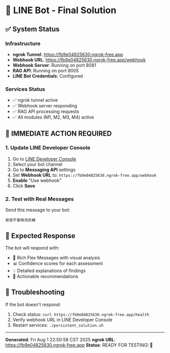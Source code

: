 # 🧠 LINE Bot - Final Solution

## ✅ System Status

### Infrastructure
- **ngrok Tunnel**: https://fb9e04825630.ngrok-free.app
- **Webhook URL**: https://fb9e04825630.ngrok-free.app/webhook
- **Webhook Server**: Running on port 8081
- **RAG API**: Running on port 8005
- **LINE Bot Credentials**: Configured

### Services Status
- ✅ ngrok tunnel active
- ✅ Webhook server responding
- ✅ RAG API processing requests
- ✅ All modules (M1, M2, M3, M4) active

## 🚀 IMMEDIATE ACTION REQUIRED

### 1. Update LINE Developer Console
1. Go to [LINE Developer Console](https://developers.line.biz/)
2. Select your bot channel
3. Go to **Messaging API** settings
4. Set **Webhook URL** to: `https://fb9e04825630.ngrok-free.app/webhook`
5. **Enable** "Use webhook"
6. Click **Save**

### 2. Test with Real Messages
Send this message to your bot:
```
爸爸不會用洗衣機
```

## 🎯 Expected Response
The bot will respond with:
- 🧠 Rich Flex Messages with visual analysis
- 📊 Confidence scores for each assessment
- 💡 Detailed explanations of findings
- 🎯 Actionable recommendations

## 🔧 Troubleshooting
If the bot doesn't respond:
1. Check status: `curl https://fb9e04825630.ngrok-free.app/health`
2. Verify webhook URL in LINE Developer Console
3. Restart services: `./persistent_solution.sh`

---
**Generated**: Fri Aug  1 22:50:58 CST 2025
**ngrok URL**: https://fb9e04825630.ngrok-free.app
**Status**: READY FOR TESTING! 🚀
